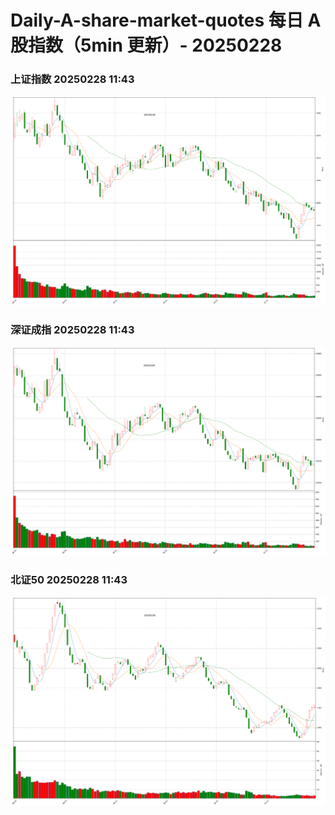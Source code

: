 
# Daily-A-share-market-quotes 每日 A 股指数（5min 更新）- 20250228

### 上证指数 20250228 11:43
![](./fig/2025/2/20250228-sh000001.png)

### 深证成指 20250228 11:43
![](./fig/2025/2/20250228-sz399001.png)

### 北证50 20250228 11:43
![](./fig/2025/2/20250228-bj899050.png)
